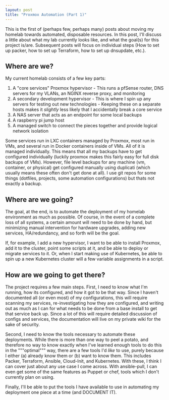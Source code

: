 ```yaml
---
layout: post
title: "Proxmox Automation (Part 1)"
---
```


This is the first of (perhaps few, perhaps many) posts about moving my homelab towards automated, disposable resources. In this post, I'll discuss a little about what my lab currently looks like, and what the goal(s) for this project is/are. Subsequent posts will focus on individual steps (How to set up packer, how to set up Terraform, how to set up dnsupdate, etc.). 

## Where are we?

My current homelab consists of a few key parts:

  1. A "core services" Proxmox hypervisor
    - This runs a pfSense router, DNS servers for my VLANs, an NGINX reverse proxy, and monitoring
  2. A secondary development hypervisor
    - This is where I spin up any servers for testing out new technologies
    - Keeping these on a separate hosts makes it _slightly_ less likely that I accidentally break a core service
  3. A NAS server that acts as an endpoint for some local backups
  4. A raspberry pi jump host
  5. A managed switch to connect the pieces together and provide logical network isolation

Some services run in LXC containers managed by Proxmox, most run in VMs, and several run in Docker containers inside of VMs. All of it is managed individually. This means that all my backups have to get configured individually (luckily proxmox makes this fairly easy for full disk backups of VMs). However, file level backups for any machine (vm, container, or physical) get configured manually using duplicati (which usually means these often don't get done at all). I use git repos for some things (dotfiles, projects, some automation configurations) but thats not exactly a backup. 

## Where are we going?

The goal, at the end, is to automate the deployment of my homelab environment as much as possible. Of course, in the event of a complete loss of all systems, a certain amount will need to be done by hand, but minimizing manual intervention for hardware upgrades, adding new services, HA/redundancy, and so forth will be the goal.

If, for example, I add a new hypervisor, I want to be able to install Proxmox, add it to the cluster, point some scripts at it, and be able to deploy or migrate services to it. Or, when I start making use of Kubernetes, be able to spin up a new Kubernetes cluster will a few variable assignments in a script. 

## How are we going to get there?

The project requires a few main steps. First, I need to know what I'm running, how its configured, and how it got to be that way. Since I haven't documented all (or even most) of my configurations, this will require scanning my services, re-investigating how they are configured, and writing out as much as I can for what needs to be done from a base install to get that service back up. Since a lot of this will require detailed discussion of configs and services, the documentation will live on my private wiki for the sake of security. 

Second, I need to know the tools necessary to automate these deployments. While there is more than one way to peel a potato, and therefore no way to know exactly when I've learned enough tools to do this in the """optimal""" way, there are a few tools I'd _like_ to use, purely because I either (a) already know them or (b) want to know them. This includes Packer, Terraform, Ansible, Cloud-Init, and Kubernetes. With these, I think I can cover just about any use case I come across. With ansible-pull, I can even get some of the same features as Puppet or chef, tools which I don't currently plan on using. 

Finally, I'll be able to put the tools I have available to use in automating my deployment one piece at a time (and DOCUMENT IT).


